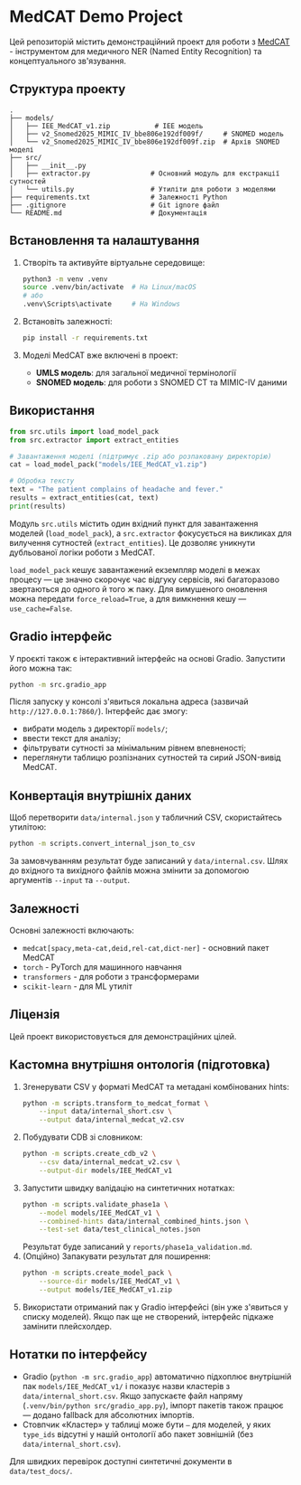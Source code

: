 # MedCAT Demo Project

Цей репозиторій містить демонстраційний проект для роботи з [MedCAT](https://github.com/CogStack/MedCAT) - інструментом для медичного NER (Named Entity Recognition) та концептуального зв'язування.

## Структура проекту

```
.
├── models/
│   ├── IEE_MedCAT_v1.zip           # IEE модель
│   ├── v2_Snomed2025_MIMIC_IV_bbe806e192df009f/     # SNOMED модель
│   └── v2_Snomed2025_MIMIC_IV_bbe806e192df009f.zip  # Архів SNOMED моделі
├── src/
│   ├── __init__.py
│   ├── extractor.py               # Основний модуль для екстракції сутностей
│   └── utils.py                   # Утиліти для роботи з моделями
├── requirements.txt               # Залежності Python
├── .gitignore                     # Git ignore файл
└── README.md                      # Документація
```

## Встановлення та налаштування

1. Створіть та активуйте віртуальне середовище:
   ```bash
   python3 -m venv .venv
   source .venv/bin/activate  # На Linux/macOS
   # або
   .venv\Scripts\activate     # На Windows
   ```

2. Встановіть залежності:
   ```bash
   pip install -r requirements.txt
   ```

3. Моделі MedCAT вже включені в проект:
   - **UMLS модель**: для загальної медичної термінології
   - **SNOMED модель**: для роботи з SNOMED CT та MIMIC-IV даними

## Використання

```python
from src.utils import load_model_pack
from src.extractor import extract_entities

# Завантаження моделі (підтримує .zip або розпаковану директорію)
cat = load_model_pack("models/IEE_MedCAT_v1.zip")

# Обробка тексту
text = "The patient complains of headache and fever."
results = extract_entities(cat, text)
print(results)
```

Модуль `src.utils` містить один вхідний пункт для завантаження моделей (`load_model_pack`), а `src.extractor` фокусується на викликах для вилучення сутностей (`extract_entities`). Це дозволяє уникнути дубльованої логіки роботи з MedCAT.

`load_model_pack` кешує завантажений екземпляр моделі в межах процесу — це значно скорочує час відгуку сервісів, які багаторазово звертаються до одного й того ж паку. Для вимушеного оновлення можна передати `force_reload=True`, а для вимкнення кешу — `use_cache=False`.

## Gradio інтерфейс

У проєкті також є інтерактивний інтерфейс на основі Gradio. Запустити його можна так:

```bash
python -m src.gradio_app
```

Після запуску у консолі з'явиться локальна адреса (зазвичай `http://127.0.0.1:7860/`). Інтерфейс дає змогу:
- вибрати модель з директорії `models/`;
- ввести текст для аналізу;
- фільтрувати сутності за мінімальним рівнем впевненості;
- переглянути таблицю розпізнаних сутностей та сирий JSON-вивід MedCAT.

## Конвертація внутрішніх даних

Щоб перетворити `data/internal.json` у табличний CSV, скористайтесь утилітою:

```bash
python -m scripts.convert_internal_json_to_csv
```

За замовчуванням результат буде записаний у `data/internal.csv`. Шлях до вхідного та вихідного файлів можна змінити за допомогою аргументів `--input` та `--output`.

## Залежності

Основні залежності включають:
- `medcat[spacy,meta-cat,deid,rel-cat,dict-ner]` - основний пакет MedCAT
- `torch` - PyTorch для машинного навчання
- `transformers` - для роботи з трансформерами
- `scikit-learn` - для ML утиліт

## Ліцензія

Цей проект використовується для демонстраційних цілей.

## Кастомна внутрішня онтологія (підготовка)

1. Згенерувати CSV у форматі MedCAT та метадані комбінованих hints:
   ```bash
   python -m scripts.transform_to_medcat_format \
       --input data/internal_short.csv \
       --output data/internal_medcat_v2.csv
   ```
2. Побудувати CDB зі словником:
   ```bash
   python -m scripts.create_cdb_v2 \
       --csv data/internal_medcat_v2.csv \
       --output-dir models/IEE_MedCAT_v1
   ```
3. Запустити швидку валідацію на синтетичних нотатках:
   ```bash
   python -m scripts.validate_phase1a \
       --model models/IEE_MedCAT_v1 \
       --combined-hints data/internal_combined_hints.json \
       --test-set data/test_clinical_notes.json
   ```
   Результат буде записаний у `reports/phase1a_validation.md`.
4. (Опційно) Запакувати результат для поширення:
   ```bash
   python -m scripts.create_model_pack \
       --source-dir models/IEE_MedCAT_v1 \
       --output models/IEE_MedCAT_v1.zip
   ```
5. Використати отриманий пак у Gradio інтерфейсі (він уже з'явиться у списку
   моделей). Якщо пак ще не створений, інтерфейс підкаже замінити плейсхолдер.

## Нотатки по інтерфейсу

- Gradio (`python -m src.gradio_app`) автоматично підхоплює внутрішній пак `models/IEE_MedCAT_v1/` і показує назви кластерів з `data/internal_short.csv`. Якщо запускаєте файл напряму (`.venv/bin/python src/gradio_app.py`), імпорт пакетів також працює — додано fallback для абсолютних імпортів.
- Стовпчик «Кластер» у таблиці може бути `—` для моделей, у яких `type_ids` відсутні у нашій онтології або пакет зовнішній (без `data/internal_short.csv`).

Для швидких перевірок доступні синтетичні документи в `data/test_docs/`.
